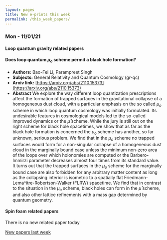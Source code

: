 ```yaml
---
layout: pages
title: New e-prints this week
permalink: /this_week_papers/
---
```




### Mon - 11/01/21

#### Loop quantum gravity related papers

#### **Does loop quantum $μ_o$ scheme permit a black hole formation?**
 - **Authors:** Bao-Fei Li, Parampreet Singh
 - **Subjects:** General Relativity and Quantum Cosmology (gr-qc)
 - **Arxiv link:** [https://arxiv.org/abs/2110.15373](https://arxiv.org/abs/2110.15373)
 - **Abstract**
 We explore the way different loop quantization prescriptions affect the formation of trapped surfaces in the gravitational collapse of a homogeneous dust cloud, with a particular emphasis on the so called $\mu_o$ scheme in which loop quantum cosmology was initially formulated. Its undesirable features in cosmological models led to the so-called improved dynamics or the $\bar \mu$ scheme. While the jury is still out on the right scheme for black hole spacetimes, we show that as far as the black hole formation is concerned the $\mu_o$ scheme has another, so far unknown, serious problem. We find that in the $\mu_o$ scheme no trapped surfaces would form for a non-singular collapse of a homogeneous dust cloud in the marginally bound case unless the minimum non-zero area of the loops over which holonomies are computed or the Barbero-Immirzi parameter decreases almost four times from its standard value. It turns out that the trapped surfaces in the $\mu_o$ scheme for the marginally bound case are also forbidden for any arbitrary matter content as long as the collapsing interior is isometric to a spatially flat Friedmann-Lema\^itre-Robertson-Walker (FLRW) spacetime. We find that in contrast to the situation in the $\mu_o$ scheme, black holes can form in the $\bar \mu$ scheme, and also other lattice refinements with a mass gap determined by quantum geometry. 

#### Spin foam related papers

There is no new related paper today 




[New papers last week]({{site.url}}/archived/weekly/pre-print/2021/11/01/archived_weekly_papers.html)
